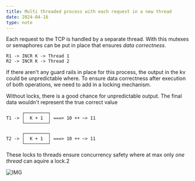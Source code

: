 ```yaml
---
title: Multi threaded process with each request in a new thread
date: 2024-04-16
type: note
---
```

Each request to the TCP is handled by a separate thread. With this mutexes or semaphores can be put in place that ensures *data correctness*. 

```
R1 -> INCR K -> Thread 1
R2 -> INCR K -> Thread 2
```

If there aren't any guard rails in place for this process, the output in the kv could be unpredictable where. To ensure data correctness after execution of both operations, we need to add in a locking mechanism.

Without locks, there is a good chance for unpredictable output. The final data wouldn't represent the true correct value

```text
      ┌─────────┐ 
T1 -> │  K + 1  │ ===> 10 ++ ~> 11
      └─────────┘
	  
      ┌─────────┐ 
T2 -> │  K + 1  │ ===> 10 ++ ~> 11
      └─────────┘
```

These locks to threads ensure concurrency safety where at max only *one thread* can aquire a lock.2 

![IMG](/static/images/notes/aqu-rel_lock_multi_thread.png)
